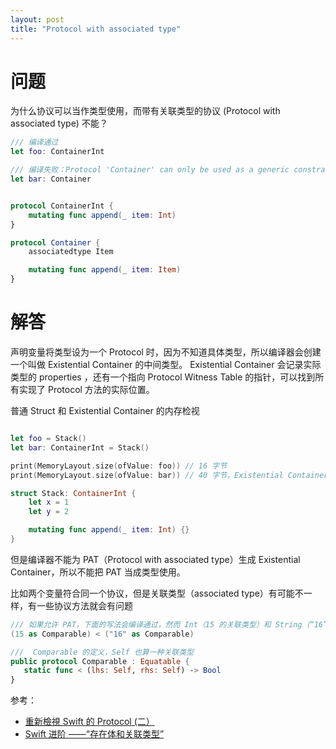 ```yaml
---
layout: post
title: "Protocol with associated type"
---
```


# 问题


为什么协议可以当作类型使用，而带有关联类型的协议 (Protocol with associated type) 不能？

```swift
/// 编译通过
let foo: ContainerInt

/// 编译失败：Protocol 'Container' can only be used as a generic constraint because it has Self or associated type requirements
let bar: Container


protocol ContainerInt {
    mutating func append(_ item: Int)
}

protocol Container {
    associatedtype Item

    mutating func append(_ item: Item)
}
```

# 解答

声明变量将类型设为一个 Protocol 时，因为不知道具体类型，所以编译器会创建一个叫做 Existential Container 的中间类型。
Existential Container 会记录实际类型的 properties ，还有一个指向 Protocol Witness Table 的指针，可以找到所有实现了 Protocol 方法的实际位置。

普通 Struct 和 Existential Container 的内存检视
```swift

let foo = Stack()
let bar: ContainerInt = Stack()

print(MemoryLayout.size(ofValue: foo)) // 16 字节
print(MemoryLayout.size(ofValue: bar)) // 40 字节，Existential Container 40 字节

struct Stack: ContainerInt {
    let x = 1
    let y = 2

    mutating func append(_ item: Int) {}
}
```

但是编译器不能为 PAT（Protocol with associated type）生成  Existential Container，所以不能把 PAT 当成类型使用。

比如两个变量符合同一个协议，但是关联类型（associated type）有可能不一样，有一些协议方法就会有问题

 ``` swift
 /// 如果允许 PAT，下面的写法会编译通过，然而 Int（15 的关联类型）和 String（“16” 的关联类型）是不能比较的。
 (15 as Comparable) < ("16" as Comparable)
 
 ///  Comparable 的定义，Self 也算一种关联类型
 public protocol Comparable : Equatable {
    static func < (lhs: Self, rhs: Self) -> Bool
 }
```

参考：
- [重新檢視 Swift 的 Protocol (二）](https://medium.com/@pofattseng/重新檢視-swift-的-protocol-二-2bca0d58cb9)
- [Swift 进阶 ——“存在体和关联类型”](https://objccn.io/products/advanced-swift/)
